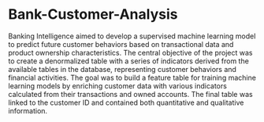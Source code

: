 # Bank-Customer-Analysis

Banking Intelligence aimed to develop a supervised machine learning model to predict future customer behaviors based on transactional data and product ownership characteristics. The central objective of the project was to create a denormalized table with a series of indicators derived from the available tables in the database, representing customer behaviors and financial activities. The goal was to build a feature table for training machine learning models by enriching customer data with various indicators calculated from their transactions and owned accounts. The final table was linked to the customer ID and contained both quantitative and qualitative information.
